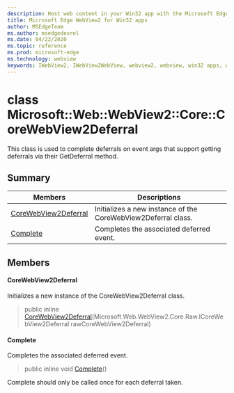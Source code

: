 ```yaml
---
description: Host web content in your Win32 app with the Microsoft Edge WebView2 control
title: Microsoft Edge WebView2 for Win32 apps
author: MSEdgeTeam
ms.author: msedgedevrel
ms.date: 04/22/2020
ms.topic: reference
ms.prod: microsoft-edge
ms.technology: webview
keywords: IWebView2, IWebView2WebView, webview2, webview, win32 apps, win32, edge, ICoreWebView2, ICoreWebView2Controller, browser control, edge html
---
```


# class Microsoft::Web::WebView2::Core::CoreWebView2Deferral 

This class is used to complete deferrals on event args that support getting deferrals via their GetDeferral method.

## Summary

 Members                        | Descriptions
--------------------------------|---------------------------------------------
[CoreWebView2Deferral](#corewebview2deferral) | Initializes a new instance of the CoreWebView2Deferral class.
[Complete](#complete) | Completes the associated deferred event.

## Members

#### CoreWebView2Deferral 

Initializes a new instance of the CoreWebView2Deferral class.

> public inline  [CoreWebView2Deferral](#corewebview2deferral)(Microsoft.Web.WebView2.Core.Raw.ICoreWebView2Deferral rawCoreWebView2Deferral)

#### Complete 

Completes the associated deferred event.

> public inline void [Complete](#complete)()

Complete should only be called once for each deferral taken.

